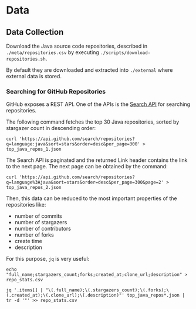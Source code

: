 # Data

## Data Collection

Download the Java source code repositories, described in `./meta/repositories.csv`
by executing `./scripts/download-repositories.sh`.

By default they are downloaded and extracted into `./external` where external data is stored.

### Searching for GitHub Repositories

GitHub exposes a REST API. One of the APIs is the [Search API](https://developer.github.com/v3/search/#search-repositories) for searching repositories.

The following command fetches the top 30 Java repositories, sorted by stargazer count
in descending order:

`curl 'https://api.github.com/search/repositories?q=language:java&sort=stars&order=desc&per_page=300' > top_java_repos_1.json`

The Search API is paginated and the returned Link header contains the link to the next page.
The next page can be obtained by the command:

`curl 'https://api.github.com/search/repositories?q=language%3Ajava&sort=stars&order=desc&per_page=300&page=2' > top_java_repos_2.json`

Then, this data can be reduced to the most important properties of the repositories like:

- number of commits
- number of stargazers
- number of contributors
- number of forks
- create time
- description

For this purpose, `jq` is very useful:

```shell
echo "full_name;stargazers_count;forks;created_at;clone_url;description" > repo_stats.csv

jq '.items[] | "\(.full_name);\(.stargazers_count);\(.forks);\(.created_at);\(.clone_url);\(.description)"' top_java_repos*.json | tr -d '"' >> repo_stats.csv
```
